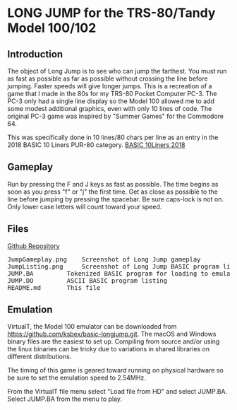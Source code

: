 # LONG JUMP for the TRS-80/Tandy Model 100/102


## Introduction
The object of Long Jump is to see who can jump the farthest.  You must run as fast as possible as far as possible without crossing the line before jumping.  Faster speeds will give longer jumps.  This is a recreation of a game that I made in the 80s for my TRS-80 Pocket Computer PC-3.  The PC-3 only had a single line display so the Model 100 allowed me to add some modest additional graphics, even with only 10 lines of code.  The original PC-3 game was inspired by "Summer Games" for the Commodore 64.

This was specifically done in 10 lines/80 chars per line as an entry in the 2018 BASIC 10 Liners PUR-80 category.
[BASIC 10Liners 2018](http://gkanold.wixsite.com/homeputerium/basic-10liners-2018)

## Gameplay
Run by pressing the F and J keys as fast as possible.  The time begins as soon as you press "f" or "j" the first time.  Get as close as possible to the line before jumping by pressing the spacebar.  Be sure caps-lock is not on.  Only lower case letters will count toward your speed.

## Files
[Github Repository](https://github.com/ksbex/basic-longjump.git)

<pre>
JumpGameplay.png	Screenshot of Long Jump gameplay
JumpListing.png		Screenshot of Long Jump BASIC program listing
JUMP.BA			Tokenized BASIC program for loading to emulator/computer
JUMP.DO			ASCII BASIC program listing
README.md		This file
</pre>

## Emulation
VirtualT, the Model 100 emulator can be downloaded from https://github.com/ksbex/basic-longjump.git.  The macOS and Windows binary files are the easiest to set up.  Compiling from source and/or using the linux binaries can be tricky due to variations in shared libraries on different distributions.  

The timing of this game is geared toward running on physical hardware so be sure to set the emulation speed to 2.54MHz.

From the VirtualT file menu select "Load file from HD" and select JUMP.BA.  Select JUMP.BA from the menu to play.



